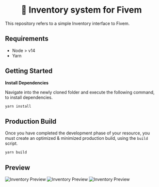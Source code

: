 <h1 align="center">🎒 Inventory system for Fivem</h1>

This repository refers to a simple Inventory interface to Fivem. 

## Requirements
* Node > v14
* Yarn

## Getting Started
**Install Dependencies**

Navigate into the newly cloned folder and execute
the following command, to install dependencies.

```sh
yarn install
```

## Production Build
Once you have completed the development phase of your resource,
you must create an optimized & minimized production build, using
the `build` script.

```sh
yarn build
```

## Preview
![Inventory Preview](https://media.discordapp.net/attachments/867877257586278420/1051660313105289237/image.png?width=1344&height=701 "Inventory Preview")
![Inventory Preview](https://media.discordapp.net/attachments/867877257586278420/1051660376518963302/image.png?width=1346&height=701 "Inventory Preview")
![Inventory Preview](https://media.discordapp.net/attachments/867877257586278420/1051660405694529536/image.png?width=1339&height=701 "Inventory Preview")